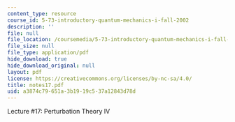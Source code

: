 ```yaml
---
content_type: resource
course_id: 5-73-introductory-quantum-mechanics-i-fall-2002
description: ''
file: null
file_location: /coursemedia/5-73-introductory-quantum-mechanics-i-fall-2002/a3874c79651a3b1919c537a12843d78d_notes17.pdf
file_size: null
file_type: application/pdf
hide_download: true
hide_download_original: null
layout: pdf
license: https://creativecommons.org/licenses/by-nc-sa/4.0/
title: notes17.pdf
uid: a3874c79-651a-3b19-19c5-37a12843d78d
---
```

Lecture #17: Perturbation Theory IV